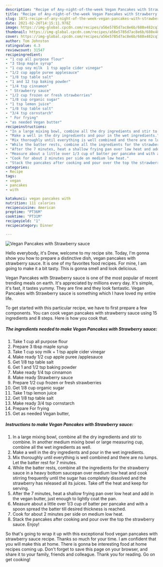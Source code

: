 ```yaml
---
description: "Recipe of Any-night-of-the-week Vegan Pancakes with Strawberry sauce"
title: "Recipe of Any-night-of-the-week Vegan Pancakes with Strawberry sauce"
slug: 1871-recipe-of-any-night-of-the-week-vegan-pancakes-with-strawberry-sauce
date: 2021-02-26T14:15:11.978Z
image: https://img-global.cpcdn.com/recipes/a56e5785d7ac8e6b/680x482cq70/vegan-pancakes-with-strawberry-sauce-recipe-main-photo.jpg
thumbnail: https://img-global.cpcdn.com/recipes/a56e5785d7ac8e6b/680x482cq70/vegan-pancakes-with-strawberry-sauce-recipe-main-photo.jpg
cover: https://img-global.cpcdn.com/recipes/a56e5785d7ac8e6b/680x482cq70/vegan-pancakes-with-strawberry-sauce-recipe-main-photo.jpg
author: Tom Johnston
ratingvalue: 4.3
reviewcount: 31547
recipeingredient:
- "1 cup all purpose flour"
- "3 tbsp maple syrup"
- "1 cup soy milk  1 tsp apple cider vinegar"
- "1/2 cup apple puree applesauce"
- "1/8 tsp table salt"
- "1 and 12 tsp baking powder"
- "1/4 tsp cinnamon"
- " Strawberry sauce"
- "1/2 cup frozen or fresh strawberries"
- "1/8 cup organic sugar"
- "1 tsp lemon juice"
- "1/8 tsp table salt"
- "3/4 tsp cornstarch"
- " For frying"
- "as needed Vegan butter"
recipeinstructions:
- "In a large mixing bowl, combine all the dry ingredients and stir to combine. In another medium mixing bowl or large measuring cup, combine all the wet ingredients as well."
- "Make a well in the dry ingredients and pour in the wet ingredients."
- "Mix thoroughly until everything is well combined and there are no lumps. Let the batter rest for 7 minutes."
- "While the batter rests, combine all the ingredients for the strawberry sauce in a heavy bottom saucepan over medium low heat and cook stirring frequently until the sugar has completely dissolved and the strawberry has released all its juices. Take off the heat and keep for serving."
- "After the 7 minutes, heat a shallow frying pan over low heat and add in the vegan butter, just enough to lightly coat the pan."
- "Measure about a little over 1/3 cup of batter per pancake and with a spoon spread the batter till desired thickness is reached."
- "Cook for about 2 minutes per side on medium low heat."
- "Stack the pancakes after cooking and pour over the top the strawberry sauce. Enjoy!"
categories:
- Recipe
tags:
- vegan
- pancakes
- with

katakunci: vegan pancakes with 
nutrition: 111 calories
recipecuisine: American
preptime: "PT36M"
cooktime: "PT31M"
recipeyield: "1"
recipecategory: Dinner

---
```



![Vegan Pancakes with Strawberry sauce](https://img-global.cpcdn.com/recipes/a56e5785d7ac8e6b/680x482cq70/vegan-pancakes-with-strawberry-sauce-recipe-main-photo.jpg)

Hello everybody, it's Drew, welcome to my recipe site. Today, I'm gonna show you how to prepare a distinctive dish, vegan pancakes with strawberry sauce. It is one of my favorites food recipes. For mine, I am going to make it a bit tasty. This is gonna smell and look delicious.



Vegan Pancakes with Strawberry sauce is one of the most popular of recent trending meals on earth. It's appreciated by millions every day. It's simple, it's fast, it tastes yummy. They are fine and they look fantastic. Vegan Pancakes with Strawberry sauce is something which I have loved my entire life.


To get started with this particular recipe, we have to first prepare a few components. You can cook vegan pancakes with strawberry sauce using 15 ingredients and 8 steps. Here is how you cook that.

<!--inarticleads1-->

##### The ingredients needed to make Vegan Pancakes with Strawberry sauce:

1. Take 1 cup all purpose flour
1. Prepare 3 tbsp maple syrup
1. Take 1 cup soy milk + 1 tsp apple cider vinegar
1. Make ready 1/2 cup apple puree /applesauce
1. Get 1/8 tsp table salt
1. Get 1 and 1/2 tsp baking powder
1. Make ready 1/4 tsp cinnamon
1. Make ready  Strawberry sauce
1. Prepare 1/2 cup frozen or fresh strawberries
1. Get 1/8 cup organic sugar
1. Take 1 tsp lemon juice
1. Get 1/8 tsp table salt
1. Make ready 3/4 tsp cornstarch
1. Prepare  For frying
1. Get as needed Vegan butter,




<!--inarticleads2-->

##### Instructions to make Vegan Pancakes with Strawberry sauce:

1. In a large mixing bowl, combine all the dry ingredients and stir to combine. In another medium mixing bowl or large measuring cup, combine all the wet ingredients as well.
1. Make a well in the dry ingredients and pour in the wet ingredients.
1. Mix thoroughly until everything is well combined and there are no lumps. Let the batter rest for 7 minutes.
1. While the batter rests, combine all the ingredients for the strawberry sauce in a heavy bottom saucepan over medium low heat and cook stirring frequently until the sugar has completely dissolved and the strawberry has released all its juices. Take off the heat and keep for serving.
1. After the 7 minutes, heat a shallow frying pan over low heat and add in the vegan butter, just enough to lightly coat the pan.
1. Measure about a little over 1/3 cup of batter per pancake and with a spoon spread the batter till desired thickness is reached.
1. Cook for about 2 minutes per side on medium low heat.
1. Stack the pancakes after cooking and pour over the top the strawberry sauce. Enjoy!




So that's going to wrap it up with this exceptional food vegan pancakes with strawberry sauce recipe. Thanks so much for your time. I am confident that you will make this at home. There is gonna be interesting food at home recipes coming up. Don't forget to save this page on your browser, and share it to your family, friends and colleague. Thank you for reading. Go on get cooking!
